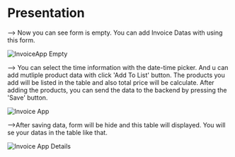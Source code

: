 # Presentation


--> Now you can see form is empty. You can add Invoice Datas with using this form.

![InvoiceApp Empty](https://user-images.githubusercontent.com/81426353/150440337-dfad4bbf-ef62-483f-87e5-1db8ebb0061e.JPG)

--> You can select the time information with the date-time picker. And u can add mutliple product data with click 'Add To List' button. 
The products you add will be listed in the table and also total price will be calculate. 
After adding the products, you can send the data to the backend by pressing the 'Save' button.

![Invoice App](https://user-images.githubusercontent.com/81426353/150440354-610fdfb3-280e-4a8f-8b18-24c74ee6847a.JPG)

-->After saving data, form will be hide and this table will displayed. You will se your datas in the table like that.

![Invoice App Details](https://user-images.githubusercontent.com/81426353/150440361-7d446b10-4402-46fd-99ec-7974c9b5636c.JPG)
